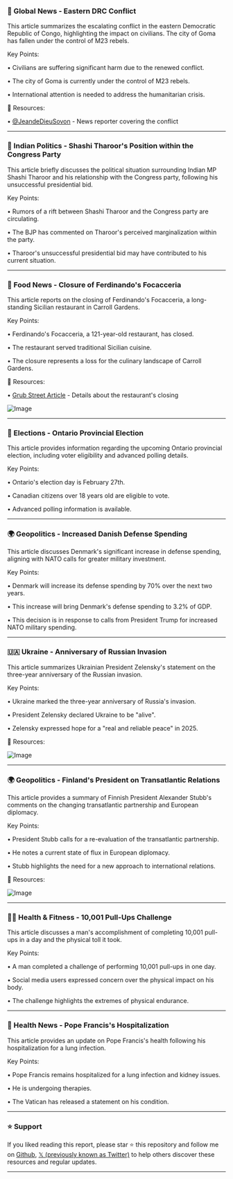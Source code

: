 ### 📰 Global News - Eastern DRC Conflict

This article summarizes the escalating conflict in the eastern Democratic Republic of Congo, highlighting the impact on civilians.  The city of Goma has fallen under the control of M23 rebels.

Key Points:

• Civilians are suffering significant harm due to the renewed conflict.


• The city of Goma is currently under the control of M23 rebels.


• International attention is needed to address the humanitarian crisis.



🔗 Resources:

• [@JeandeDieuSovon](https://twitter.com/JeandeDieuSovon) - News reporter covering the conflict


---

### 📰 Indian Politics - Shashi Tharoor's Position within the Congress Party

This article briefly discusses the political situation surrounding Indian MP Shashi Tharoor and his relationship with the Congress party, following his unsuccessful presidential bid.

Key Points:

•  Rumors of a rift between Shashi Tharoor and the Congress party are circulating.


• The BJP has commented on Tharoor's perceived marginalization within the party.


• Tharoor's unsuccessful presidential bid may have contributed to his current situation.



---

### 📰 Food News - Closure of Ferdinando's Focacceria

This article reports on the closing of Ferdinando's Focacceria, a long-standing Sicilian restaurant in Carroll Gardens.

Key Points:

• Ferdinando's Focacceria, a 121-year-old restaurant, has closed.


• The restaurant served traditional Sicilian cuisine.


• The closure represents a loss for the culinary landscape of Carroll Gardens.


🔗 Resources:

• [Grub Street Article](https://grubstreet.com/article/ferdinandos-focacceria-closes.html) - Details about the restaurant's closing


![Image](https://pbs.twimg.com/media/GkkG5B_WAAEO0yS?format=jpg&name=small)


---

### 📅 Elections - Ontario Provincial Election

This article provides information regarding the upcoming Ontario provincial election, including voter eligibility and advanced polling details.

Key Points:

• Ontario's election day is February 27th.


• Canadian citizens over 18 years old are eligible to vote.


• Advanced polling information is available.


---

### 🌍 Geopolitics - Increased Danish Defense Spending

This article discusses Denmark's significant increase in defense spending, aligning with NATO calls for greater military investment.

Key Points:

• Denmark will increase its defense spending by 70% over the next two years.


• This increase will bring Denmark's defense spending to 3.2% of GDP.


• This decision is in response to calls from President Trump for increased NATO military spending.


---

### 🇺🇦 Ukraine - Anniversary of Russian Invasion

This article summarizes Ukrainian President Zelensky's statement on the three-year anniversary of the Russian invasion.

Key Points:

• Ukraine marked the three-year anniversary of Russia's invasion.


• President Zelensky declared Ukraine to be "alive".


• Zelensky expressed hope for a "real and reliable peace" in 2025.


🔗 Resources:

![Image](https://pbs.twimg.com/media/GkkEU2NakAAqGfs.jpg)


---

### 🌍 Geopolitics - Finland's President on Transatlantic Relations

This article provides a summary of Finnish President Alexander Stubb's comments on the changing transatlantic partnership and European diplomacy.

Key Points:

• President Stubb calls for a re-evaluation of the transatlantic partnership.


• He notes a current state of flux in European diplomacy.


• Stubb highlights the need for a new approach to international relations.

🔗 Resources:

![Image](https://pbs.twimg.com/ext_tw_video_thumb/1894049007791390720/pu/img/qRlimCYTHES52EeA.jpg)


---

### 🏋️‍♂️ Health & Fitness - 10,001 Pull-Ups Challenge

This article discusses a man's accomplishment of completing 10,001 pull-ups in a day and the physical toll it took.

Key Points:

• A man completed a challenge of performing 10,001 pull-ups in one day.


• Social media users expressed concern over the physical impact on his body.


• The challenge highlights the extremes of physical endurance.



---

### 🏥 Health News - Pope Francis's Hospitalization

This article provides an update on Pope Francis's health following his hospitalization for a lung infection.

Key Points:

• Pope Francis remains hospitalized for a lung infection and kidney issues.


• He is undergoing therapies.


• The Vatican has released a statement on his condition.


---

### ⭐️ Support

If you liked reading this report, please star ⭐️ this repository and follow me on [Github](https://github.com/Drix10), [𝕏 (previously known as Twitter)](https://x.com/DRIX_10_) to help others discover these resources and regular updates.

---